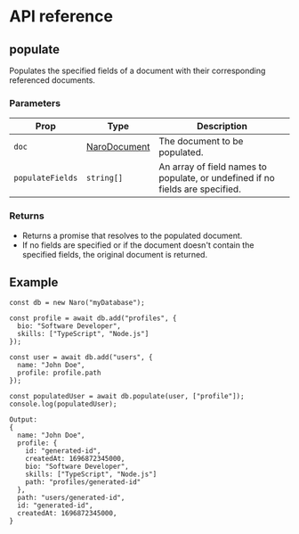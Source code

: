 # API reference

## populate

Populates the specified fields of a document with their corresponding referenced documents.

### Parameters

| Prop             | Type                                                | Description                                                                   |
|------------------|-----------------------------------------------------|-------------------------------------------------------------------------------|
| `doc`            | [NaroDocument](../types-reference/naro-document.md) | The document to be populated.                                                 |
| `populateFields` | `string[]`                                          | An array of field names to populate, or undefined if no fields are specified. |

### Returns

- Returns a promise that resolves to the populated document.
- If no fields are specified or if the document doesn't contain the specified fields, the original document is returned.

## Example

```js{13}
const db = new Naro("myDatabase");

const profile = await db.add("profiles", { 
  bio: "Software Developer", 
  skills: ["TypeScript", "Node.js"] 
});

const user = await db.add("users", { 
  name: "John Doe", 
  profile: profile.path
});

const populatedUser = await db.populate(user, ["profile"]);
console.log(populatedUser);

Output:
{
  name: "John Doe",
  profile: {
    id: "generated-id",
    createdAt: 1696872345000,
    bio: "Software Developer",
    skills: ["TypeScript", "Node.js"]
    path: "profiles/generated-id"
  },
  path: "users/generated-id",
  id: "generated-id",
  createdAt: 1696872345000,
}
```
